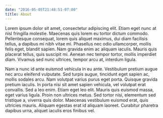 ```yaml
---
date: "2016-05-05T21:48:51-07:00"
title: About
---
```


Lorem ipsum dolor sit amet, consectetur adipiscing elit. Etiam eget nunc at nisl fringilla molestie. Maecenas quis lorem eu tortor dictum commodo. Pellentesque consequat, lorem quis aliquet maximus, dui diam facilisis tellus, a dapibus mi nibh vitae mi. Phasellus nec odio ullamcorper, mollis felis eget, blandit sapien. Nam gravida enim ac aliquam iaculis. Mauris quis placerat tellus, quis suscipit mi. Aenean nec tempor tortor, mollis imperdiet diam. Vivamus sed nunc ultrices, tempor arcu at, interdum ligula.

Nam a nunc id ante euismod vehicula in eu ante. Vestibulum pretium augue nec arcu eleifend vulputate. Sed turpis augue, tincidunt eget sapien ac, mollis sodales arcu. Nam volutpat varius purus eget porta. Quisque gravida pretium iaculis. In porta nisi sit amet sapien vehicula, vel volutpat erat convallis. Sed a leo enim. Etiam eget leo elit. Mauris quis euismod massa, eget varius ligula. Proin non ultrices metus. Sed tortor nisi, elementum sed tristique a, viverra quis dolor. Maecenas vestibulum euismod erat, quis ultricies mauris. Aliquam egestas erat id aliquam laoreet. Curabitur pharetra dapibus urna, aliquet iaculis eros finibus vel.
